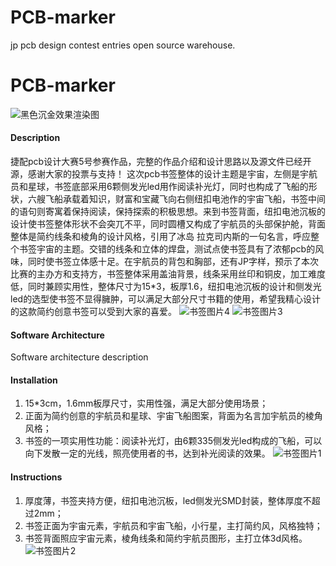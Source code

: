 # PCB-marker
jp pcb design contest entries open source warehouse.
# PCB-marker
![黑色沉金效果渲染图](https://user-images.githubusercontent.com/63218593/122189712-bd9c1700-cec3-11eb-8d5e-5a8eb9636ecc.jpg)

#### Description
捷配pcb设计大赛5号参赛作品，完整的作品介绍和设计思路以及源文件已经开源，感谢大家的投票与支持！
    这次pcb书签整体的设计主题是宇宙，左侧是宇航员和星球，书签底部采用6颗侧发光led用作阅读补光灯，同时也构成了飞船的形状，六艘飞船承载着知识，财富和宝藏飞向右侧纽扣电池作的宇宙飞船，书签中间的语句则寄寓着保持阅读，保持探索的积极思想。来到书签背面，纽扣电池沉板的设计使书签整体形状不会突兀不平，同时圆槽又构成了宇航员的头部保护舱，背面整体是简约线条和棱角的设计风格，引用了冰岛 拉克司内斯的一句名言，呼应整个书签宇宙的主题。交错的线条和立体的焊盘，测试点使书签具有了浓郁pcb的风味，同时使书签立体感十足。在宇航员的背包和胸部，还有JP字样，预示了本次比赛的主办方和支持方，书签整体采用盖油背景，线条采用丝印和铜皮，加工难度低，同时兼顾实用性，整体尺寸为15*3，板厚1.6，纽扣电池沉板的设计和侧发光led的选型使书签不显得臃肿，可以满足大部分尺寸书籍的使用，希望我精心设计的这款简约创意书签可以受到大家的喜爱。
![书签图片4](https://user-images.githubusercontent.com/63218593/122189732-c260cb00-cec3-11eb-9e3a-539539e1a2de.jpg)
![书签图片3](https://user-images.githubusercontent.com/63218593/122189743-c55bbb80-cec3-11eb-9f1d-54b61ad64db1.jpg)
#### Software Architecture
Software architecture description

#### Installation

1.  15*3cm，1.6mm板厚尺寸，实用性强，满足大部分使用场景；
2.  正面为简约创意的宇航员和星球、宇宙飞船图案，背面为名言加宇航员的棱角风格；
3.  书签的一项实用性功能：阅读补光灯，由6颗335侧发光led构成的飞船，可以向下发散一定的光线，照亮使用者的书，达到补光阅读的效果。
![书签图片1](https://user-images.githubusercontent.com/63218593/122189753-c7257f00-cec3-11eb-82d6-7ddd4bec77fc.jpg)

#### Instructions

1.  厚度薄，书签夹持方便，纽扣电池沉板，led侧发光SMD封装，整体厚度不超过2mm；
2.  书签正面为宇宙元素，宇航员和宇宙飞船，小行星，主打简约风，风格独特；
3.  书签背面照应宇宙元素，棱角线条和简约宇航员图形，主打立体3d风格。
![书签图片2](https://user-images.githubusercontent.com/63218593/122189765-c8ef4280-cec3-11eb-9a7f-b9b1e7b20976.jpg)
